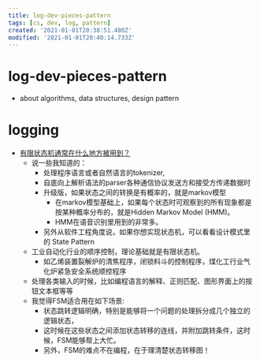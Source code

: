 ```yaml
---
title: log-dev-pieces-pattern
tags: [cs, dev, log, pattern]
created: '2021-01-01T20:38:51.480Z'
modified: '2021-01-01T20:40:14.733Z'
---
```


# log-dev-pieces-pattern

- about algorithms, data structures, design pattern

# logging

 

- [有限状态机通常在什么地方被用到？](https://www.zhihu.com/question/31634405)
  - 说一些我知道的：
    - 处理程序语言或者自然语言的tokenizer, 
    - 自底向上解析语法的parser各种通信协议发送方和接受方传递数据时
    - 升级版，如果状态之间的转换是有概率的，就是markov模型
      - 在markov模型基础上，如果每个状态时可观察到的所有现象都是按某种概率分布的，就是Hidden Markov Model (HMM)。
      - HMM在语音识别里用到的非常多。
    - 另外从软件工程角度说，如果你想实现状态机，可以看看设计模式里的 State Pattern
  - 工业自动化行业的顺序控制，理论基础就是有限状态机。
    - 如乙烯装置裂解炉的清焦程序，闭锁料斗的控制程序，煤化工行业气化炉紧急安全系统顺控程序
  - 处理各类输入的时候，比如编程语言的解释、正则匹配、图形界面上的按钮文本框等等
  - 我觉得FSM适合用在如下场景:
    - 状态跳转逻辑明确，特别是能够将一个问题的处理拆分成几个独立的逻辑状态，
    - 这时候在这些状态之间添加状态转移的连线，并附加跳转条件，这时候，FSM能够帮上大忙。
    - 另外，FSM的难点不在编程，在于理清楚状态转移图！
